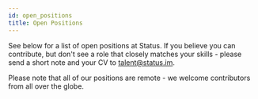 ```yaml
---
id: open_positions
title: Open Positions 
---
```

See below for a list of open positions at Status. If you believe you can contribute, but don't see a role that closely matches your skills - please send a short note and your CV to talent@status.im.

Please note that all of our positions are remote - we welcome contributors from all over the globe.
 
<div id="grnhse_app"></div>
<script src="https://boards.greenhouse.io/embed/job_board/js?for=status72"></script>

